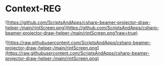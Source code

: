 # Context-REG


![https://github.com/ScriptsAndApps/csharp-beamer-projector-draw-helper-/main/rintScreen.png](https://github.com/ScriptsAndApps/csharp-beamer-projector-draw-helper-/main/rintScreen.png?raw=true)


![https://raw.githubusercontent.com/ScriptsAndApps/csharp-beamer-projector-draw-helper-/main/rintScreen.png](https://raw.githubusercontent.com/ScriptsAndApps/csharp-beamer-projector-draw-helper-/main/rintScreen.png)

